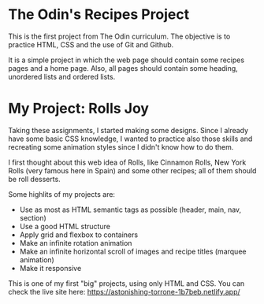 # The Odin's Recipes Project
This is the first project from The Odin curriculum. The objective is to practice HTML, CSS and the use of Git and Github.

It is a simple project in which the web page should contain some recipes pages and a home page. Also, all pages should contain some heading, unordered lists and ordered lists.

# My Project: Rolls Joy
Taking these assignments, I started making some designs. Since I already have some basic CSS knowledge, I wanted to practice also those skills and recreating some animation styles since I didn't know how to do them.

I first thought about this web idea of Rolls, like Cinnamon Rolls, New York Rolls (very famous here in Spain) and some other recipes; all of them should be roll desserts. 

Some highlits of my projects are:
- Use as most as HTML semantic tags as possible (header, main, nav, section)
- Use a good HTML structure
- Apply grid and flexbox to containers
- Make an infinite rotation animation
- Make an infinite horizontal scroll of images and recipe titles (marquee animation)
- Make it responsive

This is one of my first "big" projects, using only HTML and CSS. You can check the live site here: https://astonishing-torrone-1b7beb.netlify.app/